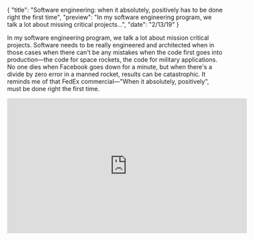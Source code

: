 {
  "title": "Software engineering: when it absolutely, positively has to be done right the first time",
  "preview": "In my software engineering program, we talk a lot about missing critical projects...",
  "date": "2/13/19"
}

In my software engineering program, we talk a lot about mission critical projects.  Software needs to be really engineered and architected when in those cases when there can't be any mistakes when the code first goes into production&mdash;the code for space rockets, the code for military applications. No one dies when Facebook goes down for a minute, but when there's a divide by zero error in a manned rocket, results can be catastrophic.  It reminds me of that FedEx commercial&mdash;"When it absolutely, positively", must be done right the first time.

<div class="videoWrapper"><iframe width="560" height="315" src="https://www.youtube.com/embed/YboNZ73BJRE" frameborder="0" allow="accelerometer; autoplay; encrypted-media; gyroscope; picture-in-picture" allowfullscreen></iframe></div>
